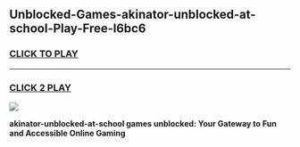
## Unblocked-Games-akinator-unblocked-at-school-Play-Free-l6bc6
<h3>
<a href="https://premium76.site?title=akinator-unblocked-at-school&ref=19M">CLICK TO PLAY</a></h3>
<hr>

<h3>
<a href="https://premium76.site?title=akinator-unblocked-at-school&ref=19M">CLICK 2 PLAY</a>
  
</h3>

<a href="https://premium76.site?title=akinator-unblocked-at-school&ref=19M"><img src="https://clearcache.store/games.png"></a>


**akinator-unblocked-at-school games unblocked: Your Gateway to Fun and Accessible Online Gaming**
